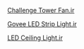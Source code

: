 [Challenge Tower Fan.ir](https://www.argos.co.uk/product/4543604)

[Govee LED Strip Light.ir](https://www.amazon.co.uk/dp/B07QFP36CP)

[LED Ceiling Light.ir](https://www.amazon.co.uk/dp/B09G6LPJ1R)
